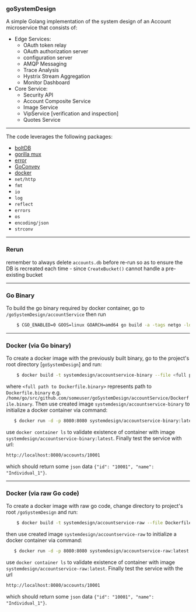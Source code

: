 ### goSystemDesign

A simple Golang implementation of the system design of an Account microservice that consists of:

* Edge Services:
  - OAuth token relay
  - OAuth authorization server
  - configuration server
  - AMQP Messaging
  - Trace Analysis
  - Hystrix Stream Aggregation
  - Monitor Dashboard
* Core Service:
  - Security API
  - Account Composite Service
  - Image Service
  - VipService [verification and inspection]
  - Quotes Service

***

The code leverages the following packages:

* [boltDB](github.com/etcd-io/bbolt")
* [gorilla mux](github.com/gorilla/mux)
* [error](github.com/pkg/errors)
* [GoConvey](http://goconvey.co)
* [docker](https://www.docker.com)
* `net/http`
* `fmt`
* `io`
* `log`
* `reflect`
* `errors`
* `os`
* `encoding/json`
* `strconv`

***

### Rerun
remember to always delete `accounts.db` before re-run so as to ensure the DB is recreated each time - since `CreateBucket()` cannot handle a pre-existing bucket

*** 

### Go Binary
To build the go binary required by docker container, go to `/goSystemDesign/accountService` then run
```bash
    $ CGO_ENABLED=0 GOOS=linux GOARCH=amd64 go build -a -tags netgo -ldflags '-w' -o accountservice-linux-amd64
```

***

### Docker (via Go binary)

To create a docker image with the previously built binary, go to the project's root directory [`goSystemDesign`] and run:
```bash
    $ docker build -t systemdesign/accountservice-binary --file <full path to Dockerfile.binary> accountService/
```
where `<full path to Dockerfile.binary>` represents path to `Dockerfile.binary` e.g. `/home/go/src/github.com/someuser/goSystemDesign/accountService/Dockerfile.binary`. Then use created image `systemdesign/accountservice-binary` to initialize a docker container via command:
 ```bash
    $ docker run -d -p 8080:8080 systemdesign/accountservice-binary:latest
```
use `docker container ls` to validate existence of container with image `systemdesign/accountservice-binary:latest`. Finally test the service with url:
```bash
http://localhost:8080/accounts/10001
```
which should return some `json` data `{"id": "10001", "name": "Individual_1"}`.

***

### Docker (via raw Go code)
To create a docker image with raw go code, change directory to project's root `/goSystemDesign` and run:
```bash
    $ docker build -t systemdesign/accountservice-raw --file Dockerfile.raw .
```
then use created image `systemdesign/accountservice-raw` to initialize a docker container via command:
 ```bash
    $ docker run -d -p 8080:8080 systemdesign/accountservice-raw:latest
```
use `docker container ls` to validate existence of container with image `systemdesign/accountservice-raw:latest`. Finally test the service with the url
```bash
http://localhost:8080/accounts/10001
```
which should return some `json` data `{"id": "10001", "name": "Individual_1"}`.
